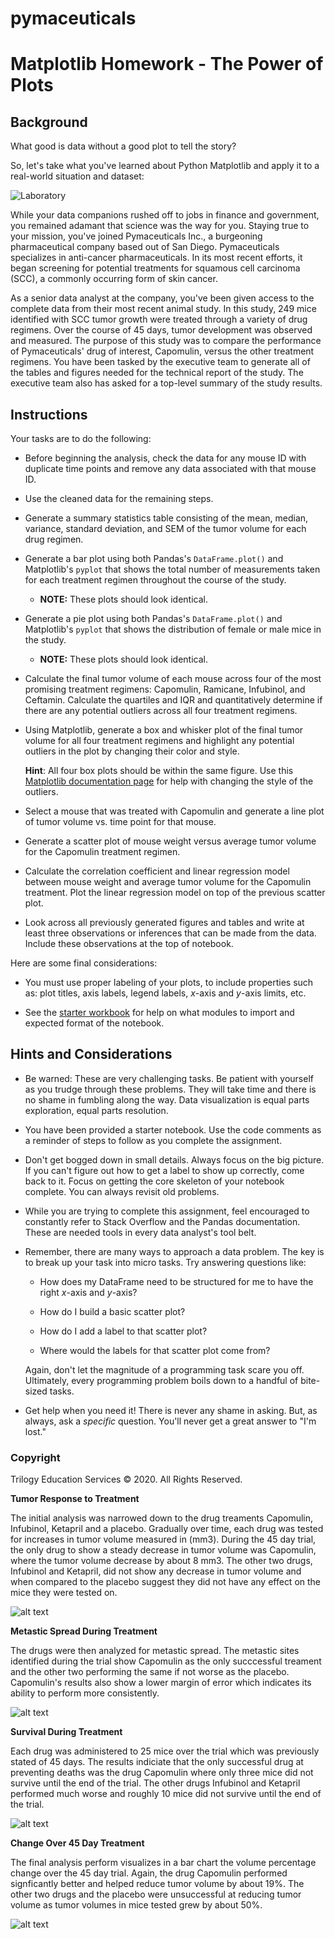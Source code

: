# pymaceuticals
# Matplotlib Homework - The Power of Plots

## Background

What good is data without a good plot to tell the story?

So, let's take what you've learned about Python Matplotlib and apply it to a real-world situation and dataset:

![Laboratory](Images/Laboratory.jpg)

While your data companions rushed off to jobs in finance and government, you remained adamant that science was the way for you. Staying true to your mission, you've joined Pymaceuticals Inc., a burgeoning pharmaceutical company based out of San Diego. Pymaceuticals specializes in anti-cancer pharmaceuticals. In its most recent efforts, it began screening for potential treatments for squamous cell carcinoma (SCC), a commonly occurring form of skin cancer.

As a senior data analyst at the company, you've been given access to the complete data from their most recent animal study. In this study, 249 mice identified with SCC tumor growth were treated through a variety of drug regimens. Over the course of 45 days, tumor development was observed and measured. The purpose of this study was to compare the performance of Pymaceuticals' drug of interest, Capomulin, versus the other treatment regimens. You have been tasked by the executive team to generate all of the tables and figures needed for the technical report of the study. The executive team also has asked for a top-level summary of the study results.

## Instructions

Your tasks are to do the following:

* Before beginning the analysis, check the data for any mouse ID with duplicate time points and remove any data associated with that mouse ID.

* Use the cleaned data for the remaining steps.

* Generate a summary statistics table consisting of the mean, median, variance, standard deviation, and SEM of the tumor volume for each drug regimen.

* Generate a bar plot using both Pandas's `DataFrame.plot()` and Matplotlib's `pyplot` that shows the total number of measurements taken for each treatment regimen throughout the course of the study.

  * **NOTE:** These plots should look identical.

* Generate a pie plot using both Pandas's `DataFrame.plot()` and Matplotlib's `pyplot` that shows the distribution of female or male mice in the study.

  * **NOTE:** These plots should look identical.

* Calculate the final tumor volume of each mouse across four of the most promising treatment regimens: Capomulin, Ramicane, Infubinol, and Ceftamin. Calculate the quartiles and IQR and quantitatively determine if there are any potential outliers across all four treatment regimens.

* Using Matplotlib, generate a box and whisker plot of the final tumor volume for all four treatment regimens and highlight any potential outliers in the plot by changing their color and style.

  **Hint**: All four box plots should be within the same figure. Use this [Matplotlib documentation page](https://matplotlib.org/gallery/pyplots/boxplot_demo_pyplot.html#sphx-glr-gallery-pyplots-boxplot-demo-pyplot-py) for help with changing the style of the outliers.

* Select a mouse that was treated with Capomulin and generate a line plot of tumor volume vs. time point for that mouse.

* Generate a scatter plot of mouse weight versus average tumor volume for the Capomulin treatment regimen.

* Calculate the correlation coefficient and linear regression model between mouse weight and average tumor volume for the Capomulin treatment. Plot the linear regression model on top of the previous scatter plot.

* Look across all previously generated figures and tables and write at least three observations or inferences that can be made from the data. Include these observations at the top of notebook.

Here are some final considerations:

* You must use proper labeling of your plots, to include properties such as: plot titles, axis labels, legend labels, _x_-axis and _y_-axis limits, etc.

* See the [starter workbook](Pymaceuticals/pymaceuticals_starter.ipynb) for help on what modules to import and expected format of the notebook.

## Hints and Considerations

* Be warned: These are very challenging tasks. Be patient with yourself as you trudge through these problems. They will take time and there is no shame in fumbling along the way. Data visualization is equal parts exploration, equal parts resolution.

* You have been provided a starter notebook. Use the code comments as a reminder of steps to follow as you complete the assignment.

* Don't get bogged down in small details. Always focus on the big picture. If you can't figure out how to get a label to show up correctly, come back to it. Focus on getting the core skeleton of your notebook complete. You can always revisit old problems.

* While you are trying to complete this assignment, feel encouraged to constantly refer to Stack Overflow and the Pandas documentation. These are needed tools in every data analyst's tool belt.

* Remember, there are many ways to approach a data problem. The key is to break up your task into micro tasks. Try answering questions like:

  * How does my DataFrame need to be structured for me to have the right _x_-axis and _y_-axis?

  * How do I build a basic scatter plot?

  * How do I add a label to that scatter plot?

  * Where would the labels for that scatter plot come from?

  Again, don't let the magnitude of a programming task scare you off. Ultimately, every programming problem boils down to a handful of bite-sized tasks.

* Get help when you need it! There is never any shame in asking. But, as always, ask a _specific_ question. You'll never get a great answer to "I'm lost."

### Copyright

Trilogy Education Services © 2020. All Rights Reserved.

**Tumor Response to Treatment**

The initial analysis was narrowed down to the drug treaments Capomulin, Infubinol, Ketapril and a placebo. Gradually over time, each drug was tested for increases in tumor volume measured in (mm3). During the 45 day trial, the only drug to show a steady decrease in tumor volume was Capomulin, where the tumor volume decrease by about 8 mm3. The other two drugs, Infubinol and Ketapril, did not show any decrease in tumor volume and when compared to the placebo suggest they did not have any effect on the mice they were tested on.

![alt text](https://raw.githubusercontent.com/mmladuca/pymaceuticals/main/images/TumorResonsetoTreatment.png)

**Metastic Spread During Treatment**

The drugs were then analyzed for metastic spread. The metastic sites identified during the trial show Capomulin as the only succcessful treament and the other two performing the same if not worse as the placebo. Capomulin's results also show a lower margin of error which indicates its ability to perform more consistently. 

![alt text](https://raw.githubusercontent.com/mmladuca/pymaceuticals/main/images/Metastic%20Spread%20During%20Treatment.png)

**Survival During Treatment**

Each drug was administered to 25 mice over the trial which was previously stated of 45 days. The results indiciate that the only successful drug at preventing deaths was the drug Capomulin where only three mice did not survive until the end of the trial. The other drugs Infubinol and Ketapril performed much worse and roughly 10 mice did not survive until the end of the trial. 

![alt text](https://raw.githubusercontent.com/mmladuca/pymaceuticals/main/images/Survival%20During%20Treatment.png)

**Change Over 45 Day Treatment**

The final analysis perform visualizes in a bar chart the volume percentage change over the 45 day trial. Again, the drug Capomulin performed signficantly better and helped reduce tumor volume by about 19%. The other two drugs and the placebo were unsuccessful at reducing tumor volume as tumor volumes in mice tested grew by about 50%. 

![alt text](https://raw.githubusercontent.com/mmladuca/pymaceuticals/main/images/Tumor%20Change%20Over%2045%20Day%20Treatment.png)


